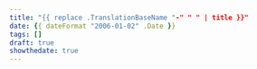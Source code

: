 ```yaml
---
title: "{{ replace .TranslationBaseName "-" " " | title }}"
date: {{ dateFormat "2006-01-02" .Date }}
tags: []
draft: true
showthedate: true
---
```


